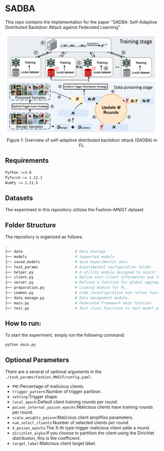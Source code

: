 # SADBA
This repo contains the implementation for the paper "SADBA: Self-Adaptive Distributed Backdoor Attack against Federated Learning".

<p align="center">
  <img src="overview.png" />
  <br>
  <span>Figure 1: Overview of self-adaptive distributed backdoor attack (SADBA) in FL.</span>
</p>



## Requirements
```bash
Python >=3.8
PyTorch >= 1.12.1
NumPy >= 1.21.5
```

## Datasets
The experiment in this repository utilizes the Fashion-MNIST dataset.

## Folder Structure
The repository is organized as follows:
```bash
.
├── data                        # Data Storage
├── models                      # Supported models
├── saved_models                # Save experimental data
├── task_params                 # Experimental configuration folder
├── helper.py                   # A utility module designed to assist in the training and communication of deep learning models.
├── client.py                   # Define each client information and local training process.
├── server.py                   # Defined a function for global aggregation in FL.
├── preparation.py              # Loading module for FL.
├── common.py                   # Code reconfiguration and refine function for saving experiment data.
├── data_manage.py              # Data management module.
├── main.py                     # Federated framework main function
├── test.py                     # Test class functions to test model performance

```

## How to run:
To start the experiment, simply run the following command:
```bash
python main.py
```

## Optional Parameters
There are a several of optional arguments in the `./task_params/Fashion_MNIST/config.yaml`:
 - `PMC`:Percentage of malicious clients.
 - `trigger_pattern`:Number of trigger partition.
 - `setting`:Trigger shape.
 - `local_epoch`:Default client training rounds per round.
 - `poison_internal_poison_epochs`:Malicious clients have training rounds per round.
 - `scale_weights_poison`:Malicious client amplifies parameters.
 - `num_select_clients`:Number of selected clients per round.
 - `X_poison_epochs`:The X-th type trigger malicious client adds a round.
 - `dirichlet_alpha`:If you choose to partition the client using the Dirichlet distribution, this is the coefficient.
 - `target_label`:Malicious client target label.


